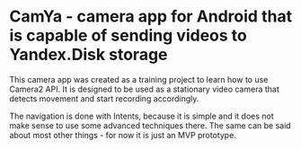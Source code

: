 # CamYa - camera app for Android that is capable of sending videos to Yandex.Disk storage

This camera app was created as a training project to learn how to use Camera2 API. It is designed
to be used as a stationary video camera that detects movement and start recording accordingly. 

The navigation is done with Intents, because it is simple and it does not make sense to use some 
advanced techniques there. The same can be said about most other things - for now it is just an MVP
prototype.
